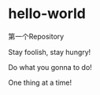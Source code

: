 # hello-world
第一个Repository

Stay foolish, stay hungry!

Do what you gonna to do!

One thing at a time!
